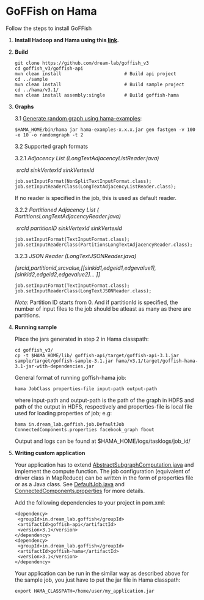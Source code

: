 # GoFFish on Hama

Follow the steps to install GoFFish

1. **Install Hadoop and Hama using this [link](http://people.apache.org/~tjungblut/downloads/hamadocs/ApacheHamaInstallationGuide_06.pdf).**

2. **Build**

    ```
    git clone https://github.com/dream-lab/goffish_v3
    cd goffish_v3/goffish-api
    mvn clean install						# Build api project
    cd ../sample
    mvn clean install						# Build sample project
    cd ../hama/v3.1/
    mvn clean install assembly:single		# Build goffish-hama
    ```

3. **Graphs**

   3.1 [Generate random graph using hama-examples](https://hama.apache.org/run_examples.html):

   ```
   $HAMA_HOME/bin/hama jar hama-examples-x.x.x.jar gen fastgen -v 100 -e 10 -o randomgraph -t 2
   ```

   3.2 Supported graph formats

   3.2.1 *Adjacency List (LongTextAdjacencyListReader.java)*

   ​
   *srcId sinkVertexId sinkVertexId*

   ```
   job.setInputFormat(NonSplitTextInputFormat.class);
   job.setInputReaderClass(LongTextAdjacencyListReader.class);
   ```

   If no reader is specified in the job, this is used as default reader.

   3.2.2 *Partitioned Adjacency List ( PartitionsLongTextAdjacencyReader.java)*

   ​
   *srcId partitionID sinkVertexId sinkVertexId*

   ```
   job.setInputFormat(TextInputFormat.class);
   job.setInputReaderClass(PartitionsLongTextAdjacencyReader.class);
   ```
    3.2.3 *JSON Reader (LongTextJSONReader.java)*

   ​
   *[srcid,partitionid,srcvalue,[[sinkid1,edgeid1,edgevalue1],[sinkid2,edgeid2,edgevalue2]... ]]*

   ```
   job.setInputFormat(TextInputFormat.class);
   job.setInputReaderClass(LongTextJSONReader.class);
   ```

   *Note*: Partition ID starts from 0. And if partitionId is specified, the number of input files to the job should be atleast as many as there are partitions.

4. **Running sample**

   Place the jars generated in step 2 in Hama classpath:

   ```
   cd goffish_v3/
   cp -t $HAMA_HOME/lib/ goffish-api/target/goffish-api-3.1.jar sample/target/goffish-sample-3.1.jar hama/v3.1/target/goffish-hama-3.1-jar-with-dependencies.jar
   ```

   General format of running goffish-hama job:

    ```
   hama JobClass properties-file input-path output-path 
    ```

    where input-path and output-path is the path of the graph in HDFS and path of the  output in HDFS, 	respectively and properties-file is local file used for loading properties of job; e.g:

    ```
   hama in.dream_lab.goffish.job.DefaultJob ConnectedComponents.properties facebook_graph fbout
    ```
   Output and logs can be found at $HAMA_HOME/logs/tasklogs/job_id/

5. **Writing custom application**

   Your application has to extend [AbstractSubgraphComputation.java](https://github.com/dream-lab/goffish_v3/blob/master/goffish-api/src/main/java/in/dream_lab/goffish/api/AbstractSubgraphComputation.java) and implement the compute function. The job configuration (equivalent of driver class in MapReduce)  can be written in the form of properties file or as a Java class. See [DefaultJob.java](https://github.com/dream-lab/goffish_v3/blob/master/hama/v3.1/src/main/java/in/dream_lab/goffish/job/DefaultJob.java) and [ConnectedComponents.properties](https://github.com/dream-lab/goffish_v3/blob/master/hama/v3.1/src/main/java/in/dream_lab/goffish/job/ConnectedComponents.properties) for more details.

   Add the following dependencies to your project in pom.xml:

   ```
   <dependency>
   	<groupId>in.dream_lab.goffish</groupId>
   	<artifactId>goffish-api</artifactId>
   	<version>3.1</version>
   </dependency>
   <dependency>
   	<groupId>in.dream_lab.goffish</groupId>
   	<artifactId>goffish-hama</artifactId>
   	<version>3.1</version>
   </dependency>
   ```

   Your application can be run in the similar way as described above for the sample job, you just have to put the jar file in Hama classpath:

   ```
   export HAMA_CLASSPATH=/home/user/my_application.jar
   ```

   ​
